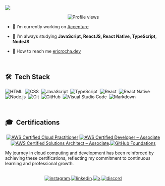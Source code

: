 <img align="center" src="https://i.imgur.com/e0ExF31.png"/>

<p align="center"> <img src="https://komarev.com/ghpvc/?username=BAY-EHHOT&color=blueviolet&style=flat-square" alt="Profile views" />

</p>

- 🔭  I’m currently working on [Accenture](https://www.accenture.com/)

- 🌱  I’m always studying **JavaScript, ReactJS, React Native, TypeScript, NodeJS**

- 🚀  How to reach me  [ericrocha.dev](https://ericrocha.dev)

<br>

## 🛠 &nbsp;Tech Stack

![HTML](https://img.shields.io/badge/-HTML-05122A?style=flat&logo=HTML5)&nbsp;
![CSS](https://img.shields.io/badge/-CSS-05122A?style=flat&logo=CSS3&logoColor=1572B6)&nbsp;
![JavaScript](https://img.shields.io/badge/-JavaScript-05122A?style=flat&logo=javascript)&nbsp;
![TypeScript](https://img.shields.io/badge/-TypeScript-05122A?style=flat&logo=typescript)&nbsp;
![React](https://img.shields.io/badge/-React-05122A?style=flat&logo=react)&nbsp;
![React Native](https://img.shields.io/badge/-React%20Native-05122A?style=flat&logo=react)&nbsp;
![Node.js](https://img.shields.io/badge/-Node.js-05122A?style=flat&logo=node.js)&nbsp;
![Git](https://img.shields.io/badge/-Git-05122A?style=flat&logo=git)&nbsp;
![GitHub](https://img.shields.io/badge/-GitHub-05122A?style=flat&logo=github)&nbsp;
![Visual Studio Code](https://img.shields.io/badge/-VS%20Code-05122A?style=flat&logo=visual-studio-code&logoColor=007ACC)&nbsp;
![Markdown](https://img.shields.io/badge/-Markdown-05122A?style=flat&logo=markdown)&nbsp;

<br>

## 🎓 &nbsp;Certifications

<p align="center">
  <a href="https://www.credly.com/badges/13ac4492-78b5-4cef-9f7d-15229da20aba" target="_blank">
    <img align="center" src="https://img.shields.io/badge/AWS%20Cloud%20Practitioner-grey?style=flat&logo=amazon%20web%20services" alt="AWS Certified Cloud Practitioner" />
  </a>
  <a href="https://www.credly.com/badges/3a7c81ae-258e-489f-ae40-3be9fd73c513" target="_blank">
    <img align="center" src="https://img.shields.io/badge/AWS%20Developer%20Associate-2c32d7?style=flat&logo=amazon%20web%20services" alt="AWS Certified Developer – Associate" />
  </a>
  <a href="https://www.credly.com/badges/ae6a1bae-c84f-4292-af0e-3b86561ec90c" target="_blank">
    <img align="center" src="https://img.shields.io/badge/AWS%20Solutions%20Architect%20Associate-2c32d7?style=flat&logo=amazon%20web%20services" alt="AWS Certified Solutions Architect – Associate" />
  </a>
  <a href="https://www.credly.com/badges/ae6a1bae-c84f-4292-af0e-3b86561ec90c" target="_blank">
    <img align="center" src="https://img.shields.io/badge/GitHub%20Foundations-black?style=flat&logo=github" alt="GitHub Foundations" />
  </a>
</p>

My journey in cloud computing and development has been reinforced by achieving these certifications, reflecting my commitment to continuous learning and professional growth.

##

<p align="center">
  <a href="https://instagram.com/eric_rocha97" target="_blank">
    <img align="center" src="https://img.shields.io/badge/-ericrocha97-05122A?style=flat&logo=instagram" alt="instagram"/>
  </a>
  <a href="https://linkedin.com/in/eric-rocha1997" target="_blank">
    <img align="center" src="https://img.shields.io/badge/-ericrocha97-05122A?style=flat&logo=linkedin" alt="linkedin"/>
  </a>
  <a href="https://x.com/eric__rocha" target="_blank">
    <img align="center" src="https://img.shields.io/badge/-eric__rocha-05122A?style=flat&logo=x" alt="x"/>
  </a>
  <a href="https://discord.com/users/502884632694358027" target="_blank">
    <img align="center" src="https://img.shields.io/badge/-ericrocha97-05122A?style=flat&logo=discord" alt="discord"/>
  </a>
</p>
